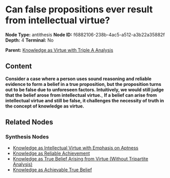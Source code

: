 # Can false propositions ever result from intellectual virtue?

**Node Type:** antithesis
**Node ID:** f6882106-238b-4ac5-a512-a3b22a35882f
**Depth:** 4
**Terminal:** No

**Parent:** [Knowledge as Virtue with Triple A Analysis](knowledge-as-virtue-with-triple-a-analysis-synthesis-b408bd67-bb39-47dd-a418-93bf59534b21.md)

## Content

**Consider a case where a person uses sound reasoning and reliable evidence to form a belief in a true proposition, but the proposition turns out to be false due to unforeseen factors. Intuitively, we would still judge that the belief arose from intellectual virtue.**, **If a belief can arise from intellectual virtue and still be false, it challenges the necessity of truth in the concept of knowledge as virtue.**

## Related Nodes

### Synthesis Nodes

- [Knowledge as Intellectual Virtue with Emphasis on Aptness](knowledge-as-intellectual-virtue-with-emphasis-on-aptness-synthesis-df5e9f9d-5f9d-4dbc-945b-b82219eee7d3.md)
- [Knowledge as Reliable Achievement](knowledge-as-reliable-achievement-synthesis-b9c50e47-7ecb-467a-80d5-0ad0e5c9610a.md)
- [Knowledge as True Belief Arising from Virtue (Without Tripartite Analysis)](knowledge-as-true-belief-arising-from-virtue-without-tripartite-analysis-synthesis-f5d761ce-488f-4ec1-9374-b2ae8b1f74e8.md)
- [Knowledge as Achievable True Belief](knowledge-as-achievable-true-belief-synthesis-6df81a1f-4e49-4ccb-8ba0-223df5c62355.md)
